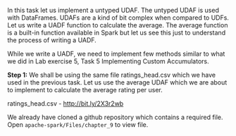 In this task let us implement a untyped UDAF. The untyped UDAF is used with DataFrames. UDAFs are a kind of bit complex when compared to UDFs. Let us write a UADF function to calculate the average. The average function is a built-in function available in Spark but let us see this just to understand the process of writing a UADF.

While we write a UADF, we need to implement few methods similar to what we did in Lab exercise 5, Task 5 Implementing Custom Accumulators.

**Step 1:** We shall be using the same file ratings_head.csv which we have used in the previous task. Let us use the average UDAF which we are about to implement to calculate the average rating per user.

ratings_head.csv - http://bit.ly/2X3r2wb

We already have cloned a github repository which contains a required file. Open `apache-spark/Files/chapter_9` to view file.